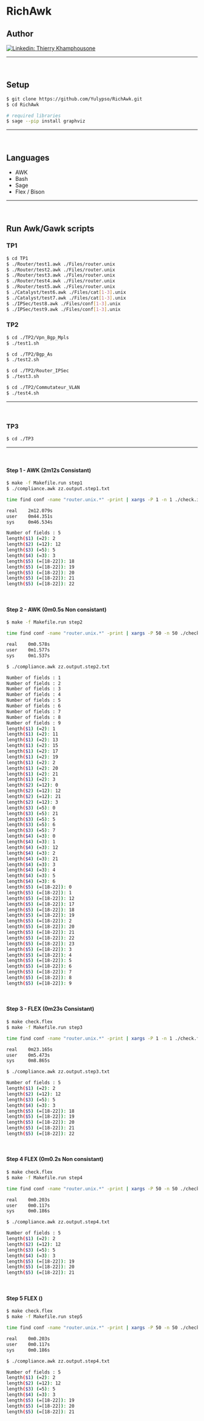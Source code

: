 # RichAwk

## Author

[![Linkedin: Thierry Khamphousone](https://img.shields.io/badge/-Thierry_Khamphousone-blue?style=flat-square&logo=Linkedin&logoColor=white&link=https://www.linkedin.com/in/tkhamphousone/)](https://www.linkedin.com/in/tkhamphousone)

---

<br/>

## Setup

```bash
$ git clone https://github.com/Yulypso/RichAwk.git
$ cd RichAwk

# required libraries
$ sage --pip install graphviz
```

---

<br/>

## Languages

- AWK
- Bash
- Sage
- Flex / Bison

---

<br/>

## Run Awk/Gawk scripts

### TP1

```bash
$ cd TP1
$ ./Router/test1.awk ./Files/router.unix
$ ./Router/test2.awk ./Files/router.unix
$ ./Router/test3.awk ./Files/router.unix
$ ./Router/test4.awk ./Files/router.unix
$ ./Router/test5.awk ./Files/router.unix
$ ./Catalyst/test6.awk ./Files/cat[1-3].unix
$ ./Catalyst/test7.awk ./Files/cat[1-3].unix
$ ./IPSec/test8.awk ./Files/conf[1-3].unix
$ ./IPSec/test9.awk ./Files/conf[1-3].unix
```

### TP2

```bash
$ cd ./TP2/Vpn_Bgp_Mpls
$ ./test1.sh

$ cd ./TP2/Bgp_As
$ ./test2.sh

$ cd ./TP2/Router_IPSec
$ ./test3.sh

$ cd ./TP2/Commutateur_VLAN
$ ./test4.sh
```

---

<br/>

### TP3

```bash
$ cd ./TP3
```
---

<br/>

#### Step 1 - AWK (2m12s Consistant)

```bash
$ make -f Makefile.run step1
$ ./compliance.awk zz.output.step1.txt

time find conf -name "router.unix.*" -print | xargs -P 1 -n 1 ./check.int.sh > zz.output.step1.txt || true

real    2m12.079s
user    0m44.351s
sys     0m46.534s
```

```bash
Number of fields : 5
length($1) (=2): 2
length($2) (=12): 12
length($3) (=5): 5
length($4) (=3): 3
length($5) (=[18-22]): 18
length($5) (=[18-22]): 19
length($5) (=[18-22]): 20
length($5) (=[18-22]): 21
length($5) (=[18-22]): 22
```

<br/>

#### Step 2 - AWK (0m0.5s Non consistant)

```bash
$ make -f Makefile.run step2

time find conf -name "router.unix.*" -print | xargs -P 50 -n 50 ./check.int.sh > zz.output.step2.txt || true

real    0m0.578s
user    0m1.577s
sys     0m1.537s
```

```bash
$ ./compliance.awk zz.output.step2.txt

Number of fields : 1
Number of fields : 2
Number of fields : 3
Number of fields : 4
Number of fields : 5
Number of fields : 6
Number of fields : 7
Number of fields : 8
Number of fields : 9
length($1) (=2): 1
length($1) (=2): 11
length($1) (=2): 13
length($1) (=2): 15
length($1) (=2): 17
length($1) (=2): 19
length($1) (=2): 2
length($1) (=2): 20
length($1) (=2): 21
length($1) (=2): 3
length($2) (=12): 0
length($2) (=12): 12
length($2) (=12): 21
length($2) (=12): 3
length($3) (=5): 0
length($3) (=5): 21
length($3) (=5): 5
length($3) (=5): 6
length($3) (=5): 7
length($4) (=3): 0
length($4) (=3): 1
length($4) (=3): 12
length($4) (=3): 2
length($4) (=3): 21
length($4) (=3): 3
length($4) (=3): 4
length($4) (=3): 5
length($4) (=3): 6
length($5) (=[18-22]): 0
length($5) (=[18-22]): 1
length($5) (=[18-22]): 12
length($5) (=[18-22]): 17
length($5) (=[18-22]): 18
length($5) (=[18-22]): 19
length($5) (=[18-22]): 2
length($5) (=[18-22]): 20
length($5) (=[18-22]): 21
length($5) (=[18-22]): 22
length($5) (=[18-22]): 23
length($5) (=[18-22]): 3
length($5) (=[18-22]): 4
length($5) (=[18-22]): 5
length($5) (=[18-22]): 6
length($5) (=[18-22]): 7
length($5) (=[18-22]): 8
length($5) (=[18-22]): 9
```

<br/>

#### Step 3 - FLEX (0m23s Consistant)

```bash
$ make check.flex
$ make -f Makefile.run step3

time find conf -name "router.unix.*" -print | xargs -P 1 -n 1 ./check.flex > zz.output.step3.txt || true

real    0m23.165s
user    0m5.473s
sys     0m8.865s
```

```bash
$ ./compliance.awk zz.output.step3.txt

Number of fields : 5
length($1) (=2): 2
length($2) (=12): 12
length($3) (=5): 5
length($4) (=3): 3
length($5) (=[18-22]): 18
length($5) (=[18-22]): 19
length($5) (=[18-22]): 20
length($5) (=[18-22]): 21
length($5) (=[18-22]): 22
```

<br/>

#### Step 4 FLEX (0m0.2s Non consistant)

```bash
$ make check.flex
$ make -f Makefile.run step4

time find conf -name "router.unix.*" -print | xargs -P 50 -n 50 ./check.flex > zz.output.step4.txt || true

real    0m0.203s
user    0m0.117s
sys     0m0.186s
```

```bash
$ ./compliance.awk zz.output.step4.txt

Number of fields : 5
length($1) (=2): 2
length($2) (=12): 12
length($3) (=5): 5
length($4) (=3): 3
length($5) (=[18-22]): 19
length($5) (=[18-22]): 20
length($5) (=[18-22]): 21
```

<br/>

#### Step 5 FLEX ()

```bash
$ make check.flex
$ make -f Makefile.run step5

time find conf -name "router.unix.*" -print | xargs -P 50 -n 50 ./check.flex > zz.output.step4.txt || true

real    0m0.203s
user    0m0.117s
sys     0m0.186s
```

```bash
$ ./compliance.awk zz.output.step4.txt

Number of fields : 5
length($1) (=2): 2
length($2) (=12): 12
length($3) (=5): 5
length($4) (=3): 3
length($5) (=[18-22]): 19
length($5) (=[18-22]): 20
length($5) (=[18-22]): 21
```